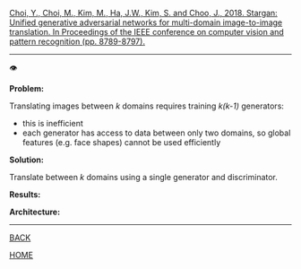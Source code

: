 [Choi, Y., Choi, M., Kim, M., Ha, J.W., Kim, S. and Choo, J., 2018. Stargan: Unified generative adversarial networks for multi-domain image-to-image translation. In Proceedings of the IEEE conference on computer vision and pattern recognition (pp. 8789-8797).](https://arxiv.org/pdf/1912.01865.pdf)

---

👁️

**Problem:**

Translating images between *k* domains requires training *k(k-1)* generators:
- this is inefficient
- each generator has access to data between only two domains, so global features (e.g. face shapes) cannot be used efficiently

**Solution:**

Translate between *k* domains using a single generator and discriminator. 

**Results:**

**Architecture:**

---

[BACK](../index.md)

[HOME](../../../index.md)